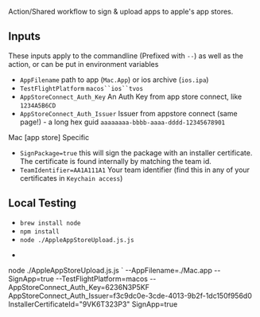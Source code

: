 Action/Shared workflow to sign & upload apps to apple's app stores.


Inputs
------------
These inputs apply to the commandline (Prefixed with `--`) as well as the action, or can be put in environment variables
- `AppFilename` path to app (`Mac.App`) or ios archive (`ios.ipa`)
- `TestFlightPlatform` `macos``ios``tvos`
- `AppStoreConnect_Auth_Key` An Auth Key from app store connect, like `1234A5B6CD`
- `AppStoreConnect_Auth_Issuer` Issuer from appstore connect (same page!) - a long hex guid `aaaaaaaa-bbbb-aaaa-dddd-12345678901`

Mac [app store] Specific
- `SignPackage=true` this will sign the package with an installer certificate. The certificate is found internally by matching the team id.
- `TeamIdentifier=AA1A111A1` Your team identifier (find this in any of your certificates in `Keychain access`)

Local Testing
-----------------
- `brew install node`
- `npm install`
- `node ./AppleAppStoreUpload.js.js`
- ```
node ./AppleAppStoreUpload.js.js `
	--AppFilename=./Mac.app
	--SignApp=true
	--TestFlightPlatform=macos --AppStoreConnect_Auth_Key=6236N3P5KF AppStoreConnect_Auth_Issuer=f3c9dc0e-3cde-4013-9b2f-1dc150f956d0 InstallerCertificateId="9VK6T323P3" SignApp=true

